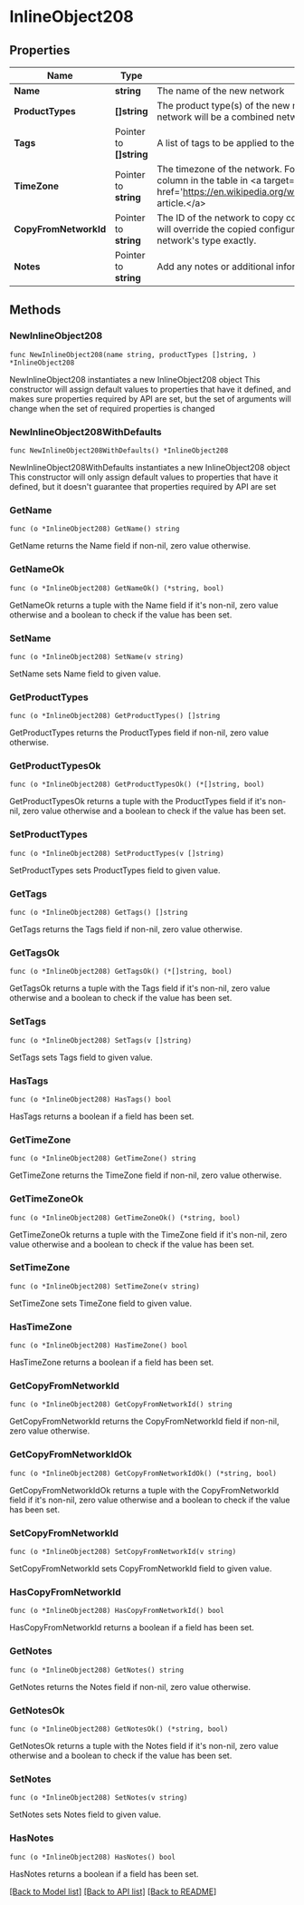 # InlineObject208

## Properties

Name | Type | Description | Notes
------------ | ------------- | ------------- | -------------
**Name** | **string** | The name of the new network | 
**ProductTypes** | **[]string** | The product type(s) of the new network. If more than one type is included, the network will be a combined network. | 
**Tags** | Pointer to **[]string** | A list of tags to be applied to the network | [optional] 
**TimeZone** | Pointer to **string** | The timezone of the network. For a list of allowed timezones, please see the &#39;TZ&#39; column in the table in &lt;a target&#x3D;&#39;_blank&#39; href&#x3D;&#39;https://en.wikipedia.org/wiki/List_of_tz_database_time_zones&#39;&gt;this article.&lt;/a&gt; | [optional] 
**CopyFromNetworkId** | Pointer to **string** | The ID of the network to copy configuration from. Other provided parameters will override the copied configuration, except type which must match this network&#39;s type exactly. | [optional] 
**Notes** | Pointer to **string** | Add any notes or additional information about this network here. | [optional] 

## Methods

### NewInlineObject208

`func NewInlineObject208(name string, productTypes []string, ) *InlineObject208`

NewInlineObject208 instantiates a new InlineObject208 object
This constructor will assign default values to properties that have it defined,
and makes sure properties required by API are set, but the set of arguments
will change when the set of required properties is changed

### NewInlineObject208WithDefaults

`func NewInlineObject208WithDefaults() *InlineObject208`

NewInlineObject208WithDefaults instantiates a new InlineObject208 object
This constructor will only assign default values to properties that have it defined,
but it doesn't guarantee that properties required by API are set

### GetName

`func (o *InlineObject208) GetName() string`

GetName returns the Name field if non-nil, zero value otherwise.

### GetNameOk

`func (o *InlineObject208) GetNameOk() (*string, bool)`

GetNameOk returns a tuple with the Name field if it's non-nil, zero value otherwise
and a boolean to check if the value has been set.

### SetName

`func (o *InlineObject208) SetName(v string)`

SetName sets Name field to given value.


### GetProductTypes

`func (o *InlineObject208) GetProductTypes() []string`

GetProductTypes returns the ProductTypes field if non-nil, zero value otherwise.

### GetProductTypesOk

`func (o *InlineObject208) GetProductTypesOk() (*[]string, bool)`

GetProductTypesOk returns a tuple with the ProductTypes field if it's non-nil, zero value otherwise
and a boolean to check if the value has been set.

### SetProductTypes

`func (o *InlineObject208) SetProductTypes(v []string)`

SetProductTypes sets ProductTypes field to given value.


### GetTags

`func (o *InlineObject208) GetTags() []string`

GetTags returns the Tags field if non-nil, zero value otherwise.

### GetTagsOk

`func (o *InlineObject208) GetTagsOk() (*[]string, bool)`

GetTagsOk returns a tuple with the Tags field if it's non-nil, zero value otherwise
and a boolean to check if the value has been set.

### SetTags

`func (o *InlineObject208) SetTags(v []string)`

SetTags sets Tags field to given value.

### HasTags

`func (o *InlineObject208) HasTags() bool`

HasTags returns a boolean if a field has been set.

### GetTimeZone

`func (o *InlineObject208) GetTimeZone() string`

GetTimeZone returns the TimeZone field if non-nil, zero value otherwise.

### GetTimeZoneOk

`func (o *InlineObject208) GetTimeZoneOk() (*string, bool)`

GetTimeZoneOk returns a tuple with the TimeZone field if it's non-nil, zero value otherwise
and a boolean to check if the value has been set.

### SetTimeZone

`func (o *InlineObject208) SetTimeZone(v string)`

SetTimeZone sets TimeZone field to given value.

### HasTimeZone

`func (o *InlineObject208) HasTimeZone() bool`

HasTimeZone returns a boolean if a field has been set.

### GetCopyFromNetworkId

`func (o *InlineObject208) GetCopyFromNetworkId() string`

GetCopyFromNetworkId returns the CopyFromNetworkId field if non-nil, zero value otherwise.

### GetCopyFromNetworkIdOk

`func (o *InlineObject208) GetCopyFromNetworkIdOk() (*string, bool)`

GetCopyFromNetworkIdOk returns a tuple with the CopyFromNetworkId field if it's non-nil, zero value otherwise
and a boolean to check if the value has been set.

### SetCopyFromNetworkId

`func (o *InlineObject208) SetCopyFromNetworkId(v string)`

SetCopyFromNetworkId sets CopyFromNetworkId field to given value.

### HasCopyFromNetworkId

`func (o *InlineObject208) HasCopyFromNetworkId() bool`

HasCopyFromNetworkId returns a boolean if a field has been set.

### GetNotes

`func (o *InlineObject208) GetNotes() string`

GetNotes returns the Notes field if non-nil, zero value otherwise.

### GetNotesOk

`func (o *InlineObject208) GetNotesOk() (*string, bool)`

GetNotesOk returns a tuple with the Notes field if it's non-nil, zero value otherwise
and a boolean to check if the value has been set.

### SetNotes

`func (o *InlineObject208) SetNotes(v string)`

SetNotes sets Notes field to given value.

### HasNotes

`func (o *InlineObject208) HasNotes() bool`

HasNotes returns a boolean if a field has been set.


[[Back to Model list]](../README.md#documentation-for-models) [[Back to API list]](../README.md#documentation-for-api-endpoints) [[Back to README]](../README.md)


